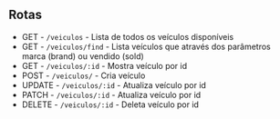## Rotas

- GET - `/veiculos` - Lista de todos os veículos disponíveis
- GET - `/veiculos/find` - Lista veículos que através dos parâmetros marca (brand) ou vendido (sold)
- GET - `/veiculos/:id` - Mostra veículo por id
- POST - `/veiculos/` - Cria veículo
- UPDATE - `/veiculos/:id` - Atualiza veículo por id
- PATCH - `/veiculos/:id` - Atualiza veículo por id
- DELETE - `/veiculos/:id` - Deleta veículo por id

